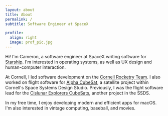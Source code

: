 ```yaml
---
layout: about
title: About
permalink: /
subtitle: Software Engineer at SpaceX

profile:
  align: right
  image: prof_pic.jpg
---
```


Hi! I'm Cameron, a software engineer at SpaceX writing software for [Starship](https://www.spacex.com/vehicles/starship). I'm interested in operating systems, as well as UX design and human-computer interaction.

At Cornell, I led software development on the [Cornell Rocketry Team](https://www.cornellrocketryteam.com/). I also worked on flight software for [Alpha CubeSat](https://alphacubesat.cornell.edu/), a satellite project within Cornell's Space Systems Design Studio. Previously, I was the flight software lead for the [Cislunar Explorers CubeSats](https://www.spacecraftresearch.com/cislunar-explorers), another project in the SSDS.

In my free time, I enjoy developing modern and efficient apps for macOS. I'm also interested in vintage computing, baseball, and movies.